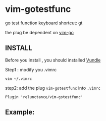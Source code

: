 # vim-gotestfunc
go test function keyboard shortcut: gt

the plug be dependent on [vim-go](https://github.com/fatih/vim-go)

## INSTALL

Before you install , you should installed [Vundle](https://github.com/VundleVim/Vundle.vim)


Step1 : modify you .vimrc 

```
vim ~/.vimrc
```

step2: add the plug `vim-gotestfunc` into `.vimrc`

```vim
Plugin 'relunctance/vim-gotestfunc'
```

## Example:

